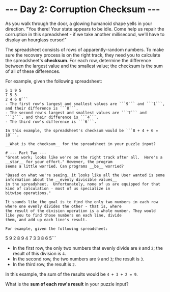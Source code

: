 # --- Day 2: Corruption Checksum ---
As you walk through the door, a glowing humanoid shape yells in your direction. "You there! Your state appears to be
idle. Come help us repair the corruption in this spreadsheet - if we take another millisecond, we'll have to display an
hourglass cursor!"

The spreadsheet consists of rows of apparently-random numbers. To make sure the recovery process is on the right track,
they need you to calculate the spreadsheet's __checksum__. For each row, determine the difference between the largest
value and the smallest value; the checksum is the sum of all of these differences.

For example, given the following spreadsheet:

```
5 1 9 5
7 5 3
2 4 6 8```
- The first row's largest and smallest values are ```9``` and ```1```, and their difference is ```8```.
- The second row's largest and smallest values are ```7``` and ```3```, and their difference is ```4```.
- The third row's difference is ```6```.

In this example, the spreadsheet's checksum would be ```8 + 4 + 6 = 18```.

__What is the checksum__ for the spreadsheet in your puzzle input?

# --- Part Two ---
"Great work; looks like we're on the right track after all.  Here's a __star__ for your effort." However, the program
seems a little worried. Can programs __be__ worried?

"Based on what we're seeing, it looks like all the User wanted is some information about the __evenly divisible values__
in the spreadsheet.  Unfortunately, none of us are equipped for that kind of calculation - most of us specialize in
bitwise operations."

It sounds like the goal is to find the only two numbers in each row where one evenly divides the other - that is, where
the result of the division operation is a whole number. They would like you to find those numbers on each line, divide
them, and add up each line's result.

For example, given the following spreadsheet:

```
5 9 2 8
9 4 7 3
3 8 6 5```
- In the first row, the only two numbers that evenly divide are ```8``` and ```2```; the result of this division is
```4```.
- In the second row, the two numbers are ```9``` and ```3```; the result is ```3```.
- In the third row, the result is ```2```.

In this example, the sum of the results would be ```4 + 3 + 2 = 9```.

What is the __sum of each row's result__ in your puzzle input?
